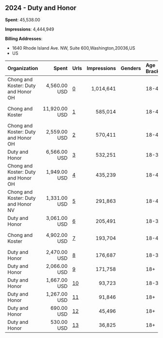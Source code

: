 ## 2024 - Duty and Honor 
**Spent**: 45,538.00

**Impressions**: 4,444,949

**Billing Addresses**: 
- 1640 Rhode Island Ave. NW, Suite 600,Washington,20036,US
- US

|Organization|Spent|Urls|Impressions|Genders|Age Brackets|Country Codes|Billing Addresses|
|:---|---:|:---|---:|:---|:---|:---|:---|
|Chong and Koster: Duty and Honor OH|4,560.00 USD|[0](https://www.snap.com/political-ads/asset/eb6d7a19303550b7c639db2ca5fa35e2644aab68e74e98009c03549ee5ec2304?mediaType=mp4)|1,014,641||18-44|united states|1640 Rhode Island Ave. NW, Suite 600,Washington,20036,US|
|Chong and Koster|11,920.00 USD|[1](https://www.snap.com/political-ads/asset/991662573ec41be06d802a8920544311d480b02efe433fbf9c05b2df15ca3540?mediaType=mp4)|585,014||18-45|united states|1640 Rhode Island Ave. NW, Suite 600,Washington,20036,US|
|Chong and Koster: Duty and Honor OH|2,559.00 USD|[2](https://www.snap.com/political-ads/asset/276e1cc0615ff8ff330e6b087aba2280287f3c579e934392eb12bebada394f39?mediaType=mp4)|570,411||18-44|united states|1640 Rhode Island Ave. NW, Suite 600,Washington,20036,US|
|Duty and Honor|6,566.00 USD|[3](https://www.snap.com/political-ads/asset/af6c0ac08f3fb3cd2d7471160df29ab517583a08151d2898d190043dd1f261c3?mediaType=mp4)|532,251||18-34|united states|US|
|Chong and Koster: Duty and Honor OH|1,949.00 USD|[4](https://www.snap.com/political-ads/asset/eb6d7a19303550b7c639db2ca5fa35e2644aab68e74e98009c03549ee5ec2304?mediaType=mp4)|435,239||18-44|united states|1640 Rhode Island Ave. NW, Suite 600,Washington,20036,US|
|Chong and Koster: Duty and Honor NV|1,331.00 USD|[5](https://www.snap.com/political-ads/asset/9a75e6a0830030709cc6a06d85c529d2b5283ea68e7b1928b60cc8a4b656c3d5?mediaType=mp4)|291,863||18-44|united states|1640 Rhode Island Ave. NW, Suite 600,Washington,20036,US|
|Duty and Honor|3,061.00 USD|[6](https://www.snap.com/political-ads/asset/c196435be4a29561a54da90544eec748474371284833351ae333f1026947636c?mediaType=mp4)|205,491||18-34|united states|US|
|Chong and Koster|4,902.00 USD|[7](https://www.snap.com/political-ads/asset/efae168bd1f601882746d35025236a7a63c673549863c28225a373a4a547fe9c?mediaType=mp4)|193,704||18-45|united states|1640 Rhode Island Ave. NW, Suite 600,Washington,20036,US|
|Duty and Honor|2,470.00 USD|[8](https://www.snap.com/political-ads/asset/cf5c73ff549cdaa68f25b70e128dfe65747147bb77ec81bbade58a5b41838ffa?mediaType=mp4)|176,687||18-34|united states|US|
|Duty and Honor|2,066.00 USD|[9](https://www.snap.com/political-ads/asset/af6c0ac08f3fb3cd2d7471160df29ab517583a08151d2898d190043dd1f261c3?mediaType=mp4)|171,758||18+|united states|US|
|Duty and Honor|1,667.00 USD|[10](https://www.snap.com/political-ads/asset/02e638c2f62ae9da6ca03b9ec4a3f484a0c60be901d8b3c289e936ecb238db1e?mediaType=mp4)|93,723||18-34|united states|US|
|Duty and Honor|1,267.00 USD|[11](https://www.snap.com/political-ads/asset/c196435be4a29561a54da90544eec748474371284833351ae333f1026947636c?mediaType=mp4)|91,846||18+|united states|US|
|Duty and Honor|690.00 USD|[12](https://www.snap.com/political-ads/asset/02e638c2f62ae9da6ca03b9ec4a3f484a0c60be901d8b3c289e936ecb238db1e?mediaType=mp4)|45,496||18+|united states|US|
|Duty and Honor|530.00 USD|[13](https://www.snap.com/political-ads/asset/cf5c73ff549cdaa68f25b70e128dfe65747147bb77ec81bbade58a5b41838ffa?mediaType=mp4)|36,825||18+|united states|US|

